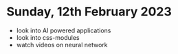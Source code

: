 # Sunday, 12th February 2023

- look into AI powered applications
- look into css-modules
- watch videos on neural network
